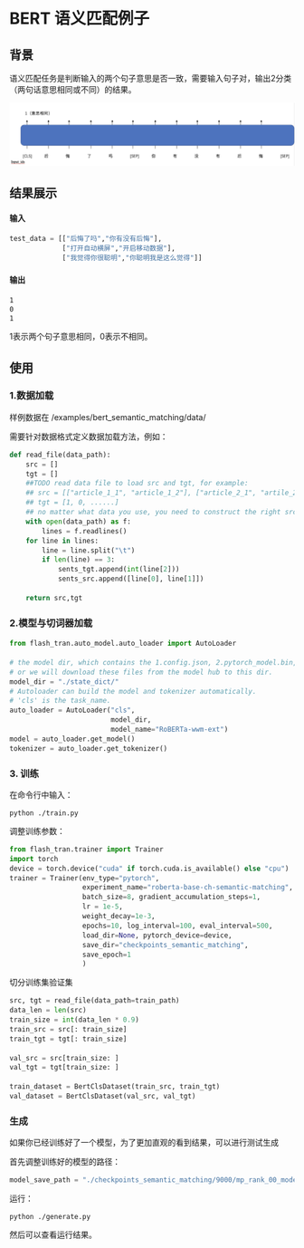 # BERT 语义匹配例子

## 背景
语义匹配任务是判断输入的两个句子意思是否一致，需要输入句子对，输出2分类（两句话意思相同或不同）的结果。

![semantic_model.png](../img/semantic_matching_model.png)

## 结果展示

#### 输入
```python
test_data = [["后悔了吗","你有没有后悔"],
             ["打开自动横屏","开启移动数据"],
             ["我觉得你很聪明","你聪明我是这么觉得"]]
```
#### 输出
```
1
0
1
```
1表示两个句子意思相同，0表示不相同。
## 使用

### 1.数据加载
样例数据在 /examples/bert_semantic_matching/data/

需要针对数据格式定义数据加载方法，例如：
```python
def read_file(data_path):
    src = []
    tgt = []
    ##TODO read data file to load src and tgt, for example:
    ## src = [["article_1_1", "article_1_2"], ["article_2_1", "artile_2_2"], ......]
    ## tgt = [1, 0, ......]
    ## no matter what data you use, you need to construct the right src and tgt.
    with open(data_path) as f:
        lines = f.readlines()
    for line in lines:
        line = line.split("\t")
        if len(line) == 3:
            sents_tgt.append(int(line[2]))
            sents_src.append([line[0], line[1]])

    return src,tgt
```

### 2.模型与切词器加载

```python
from flash_tran.auto_model.auto_loader import AutoLoader

# the model dir, which contains the 1.config.json, 2.pytorch_model.bin, 3.vocab.txt,
# or we will download these files from the model hub to this dir.
model_dir = "./state_dict/"
# Autoloader can build the model and tokenizer automatically.
# 'cls' is the task_name.
auto_loader = AutoLoader("cls",
                         model_dir,
                         model_name="RoBERTa-wwm-ext")
model = auto_loader.get_model()
tokenizer = auto_loader.get_tokenizer()
```

### 3. 训练
在命令行中输入：
```commandline
python ./train.py
```
调整训练参数：
```python
from flash_tran.trainer import Trainer
import torch
device = torch.device("cuda" if torch.cuda.is_available() else "cpu")
trainer = Trainer(env_type="pytorch",
                  experiment_name="roberta-base-ch-semantic-matching",
                  batch_size=8, gradient_accumulation_steps=1,
                  lr = 1e-5,
                  weight_decay=1e-3,
                  epochs=10, log_interval=100, eval_interval=500,
                  load_dir=None, pytorch_device=device,
                  save_dir="checkpoints_semantic_matching",
                  save_epoch=1
                  )
```
切分训练集验证集
```python
src, tgt = read_file(data_path=train_path)
data_len = len(src)
train_size = int(data_len * 0.9)
train_src = src[: train_size]
train_tgt = tgt[: train_size]

val_src = src[train_size: ]
val_tgt = tgt[train_size: ]

train_dataset = BertClsDataset(train_src, train_tgt)
val_dataset = BertClsDataset(val_src, val_tgt)
```

### 生成
如果你已经训练好了一个模型，为了更加直观的看到结果，可以进行测试生成

首先调整训练好的模型的路径：
```python
model_save_path = "./checkpoints_semantic_matching/9000/mp_rank_00_model_states.pt"
```
运行：
```commandline
python ./generate.py
```
然后可以查看运行结果。
